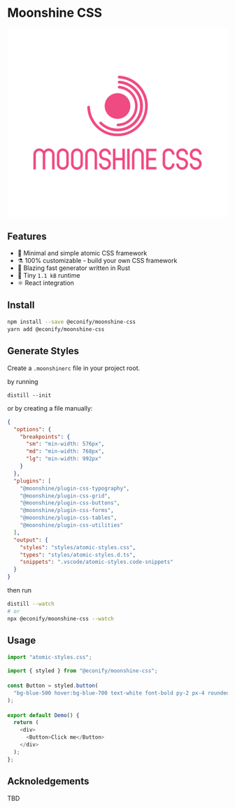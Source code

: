 # Moonshine CSS

![](./docs/logo.svg)

## Features

- 🥃 Minimal and simple atomic CSS framework
- ⚗️ 100% customizable - build your own CSS framework
- 🦀 Blazing fast generator written in Rust
- 🐜 Tiny `1.1 kB` runtime
- ⚛️ React integration

## Install

```bash
npm install --save @econify/moonshine-css
yarn add @econify/moonshine-css
```

## Generate Styles

Create a `.moonshinerc` file in your project root.

by running

```
distill --init
```

or by creating a file manually:

```json
{
  "options": {
    "breakpoints": {
      "sm": "min-width: 576px",
      "md": "min-width: 768px",
      "lg": "min-width: 992px"
    }
  },
  "plugins": [
    "@moonshine/plugin-css-typography",
    "@moonshine/plugin-css-grid",
    "@moonshine/plugin-css-buttons",
    "@moonshine/plugin-css-forms",
    "@moonshine/plugin-css-tables",
    "@moonshine/plugin-css-utilities"
  ],
  "output": {
    "styles": "styles/atomic-styles.css",
    "types": "styles/atomic-styles.d.ts",
    "snippets": ".vscode/atomic-styles.code-snippets"
  }
}
```

then run

```bash
distill --watch
# or
npx @econify/moonshine-css --watch
```

## Usage

```js
import "atomic-styles.css";
```

```js
import { styled } from "@econify/moonshine-css";

const Button = styled.button(
  "bg-blue-500 hover:bg-blue-700 text-white font-bold py-2 px-4 rounded"
);

export default Demo() {
  return (
    <div>
      <Button>Click me</Button>
    </div>
  );
};
```

## Acknoledgements

TBD
